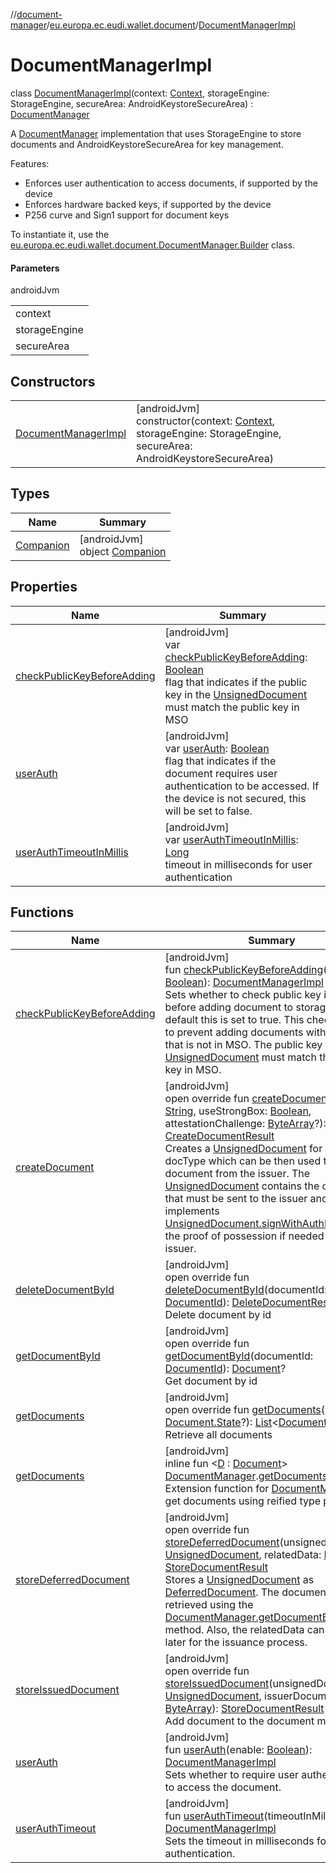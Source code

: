 //[document-manager](../../../index.md)/[eu.europa.ec.eudi.wallet.document](../index.md)/[DocumentManagerImpl](index.md)

# DocumentManagerImpl

class [DocumentManagerImpl](index.md)(context: [Context](https://developer.android.com/reference/kotlin/android/content/Context.html), storageEngine: StorageEngine, secureArea: AndroidKeystoreSecureArea) : [DocumentManager](../-document-manager/index.md)

A [DocumentManager](../-document-manager/index.md) implementation that uses StorageEngine to store documents and AndroidKeystoreSecureArea for key management.

Features:

- 
   Enforces user authentication to access documents, if supported by the device
- 
   Enforces hardware backed keys, if supported by the device
- 
   P256 curve and Sign1 support for document keys

To instantiate it, use the [eu.europa.ec.eudi.wallet.document.DocumentManager.Builder](../-document-manager/-builder/index.md) class.

#### Parameters

androidJvm

| |
|---|
| context |
| storageEngine | storage engine used to store documents |
| secureArea | secure area used to store documents' keys |

## Constructors

| | |
|---|---|
| [DocumentManagerImpl](-document-manager-impl.md) | [androidJvm]<br>constructor(context: [Context](https://developer.android.com/reference/kotlin/android/content/Context.html), storageEngine: StorageEngine, secureArea: AndroidKeystoreSecureArea) |

## Types

| Name | Summary |
|---|---|
| [Companion](-companion/index.md) | [androidJvm]<br>object [Companion](-companion/index.md) |

## Properties

| Name                                                            | Summary                                                                                                                                                                                                                                                                                                     |
|-----------------------------------------------------------------|-------------------------------------------------------------------------------------------------------------------------------------------------------------------------------------------------------------------------------------------------------------------------------------------------------------|
| [checkPublicKeyBeforeAdding](check-public-key-before-adding.md) | [androidJvm]<br>var [checkPublicKeyBeforeAdding](check-public-key-before-adding.md): [Boolean](https://kotlinlang.org/api/latest/jvm/stdlib/kotlin/-boolean/index.html)<br>flag that indicates if the public key in the [UnsignedDocument](../-unsigned-document/index.md) must match the public key in MSO |
| [userAuth](user-auth.md)                                        | [androidJvm]<br>var [userAuth](user-auth.md): [Boolean](https://kotlinlang.org/api/latest/jvm/stdlib/kotlin/-boolean/index.html)<br>flag that indicates if the document requires user authentication to be accessed. If the device is not secured, this will be set to false.                               |
| [userAuthTimeoutInMillis](user-auth-timeout-in-millis.md)       | [androidJvm]<br>var [userAuthTimeoutInMillis](user-auth-timeout-in-millis.md): [Long](https://kotlinlang.org/api/latest/jvm/stdlib/kotlin/-long/index.html)<br>timeout in milliseconds for user authentication                                                                                              |

## Functions

| Name                                                            | Summary                                                                                                                                                                                                                                                                                                                                                                                                                                                                                                                                                                                                                                                                                                                                                                                                                                                                    |
|-----------------------------------------------------------------|----------------------------------------------------------------------------------------------------------------------------------------------------------------------------------------------------------------------------------------------------------------------------------------------------------------------------------------------------------------------------------------------------------------------------------------------------------------------------------------------------------------------------------------------------------------------------------------------------------------------------------------------------------------------------------------------------------------------------------------------------------------------------------------------------------------------------------------------------------------------------|
| [checkPublicKeyBeforeAdding](check-public-key-before-adding.md) | [androidJvm]<br>fun [checkPublicKeyBeforeAdding](check-public-key-before-adding.md)(check: [Boolean](https://kotlinlang.org/api/latest/jvm/stdlib/kotlin/-boolean/index.html)): [DocumentManagerImpl](index.md)<br>Sets whether to check public key in MSO before adding document to storage. By default this is set to true. This check is done to prevent adding documents with public key that is not in MSO. The public key from the [UnsignedDocument](../-unsigned-document/index.md) must match the public key in MSO.                                                                                                                                                                                                                                                                                                                                              |
| [createDocument](create-document.md)                            | [androidJvm]<br>open override fun [createDocument](create-document.md)(docType: [String](https://kotlinlang.org/api/latest/jvm/stdlib/kotlin/-string/index.html), useStrongBox: [Boolean](https://kotlinlang.org/api/latest/jvm/stdlib/kotlin/-boolean/index.html), attestationChallenge: [ByteArray](https://kotlinlang.org/api/latest/jvm/stdlib/kotlin/-byte-array/index.html)?): [CreateDocumentResult](../-create-document-result/index.md)<br>Creates a [UnsignedDocument](../-unsigned-document/index.md) for a given docType which can be then used to issue the document from the issuer. The [UnsignedDocument](../-unsigned-document/index.md) contains the certificate that must be sent to the issuer and implements [UnsignedDocument.signWithAuthKey](../-unsigned-document/sign-with-auth-key.md) to sign the proof of possession if needed by the issuer. |
| [deleteDocumentById](delete-document-by-id.md)                  | [androidJvm]<br>open override fun [deleteDocumentById](delete-document-by-id.md)(documentId: [DocumentId](../-document-id/index.md)): [DeleteDocumentResult](../-delete-document-result/index.md)<br>Delete document by id                                                                                                                                                                                                                                                                                                                                                                                                                                                                                                                                                                                                                                                 |
| [getDocumentById](get-document-by-id.md)                        | [androidJvm]<br>open override fun [getDocumentById](get-document-by-id.md)(documentId: [DocumentId](../-document-id/index.md)): [Document](../-document/index.md)?<br>Get document by id                                                                                                                                                                                                                                                                                                                                                                                                                                                                                                                                                                                                                                                                                   |
| [getDocuments](get-documents.md)                                | [androidJvm]<br>open override fun [getDocuments](get-documents.md)(state: [Document.State](../-document/-state/index.md)?): [List](https://kotlinlang.org/api/latest/jvm/stdlib/kotlin.collections/-list/index.html)&lt;[Document](../-document/index.md)&gt;<br>Retrieve all documents                                                                                                                                                                                                                                                                                                                                                                                                                                                                                                                                                                                    |
| [getDocuments](../get-documents.md)                             | [androidJvm]<br>inline fun &lt;[D](../get-documents.md) : [Document](../-document/index.md)&gt; [DocumentManager](../-document-manager/index.md).[getDocuments](../get-documents.md)(): [List](https://kotlinlang.org/api/latest/jvm/stdlib/kotlin.collections/-list/index.html)&lt;[D](../get-documents.md)&gt;<br>Extension function for [DocumentManager](../-document-manager/index.md) to get documents using reified type parameter                                                                                                                                                                                                                                                                                                                                                                                                                                  |
| [storeDeferredDocument](store-deferred-document.md)             | [androidJvm]<br>open override fun [storeDeferredDocument](store-deferred-document.md)(unsignedDocument: [UnsignedDocument](../-unsigned-document/index.md), relatedData: [ByteArray](https://kotlinlang.org/api/latest/jvm/stdlib/kotlin/-byte-array/index.html)): [StoreDocumentResult](../-store-document-result/index.md)<br>Stores a [UnsignedDocument](../-unsigned-document/index.md) as [DeferredDocument](../-deferred-document/index.md). The document can be retrieved using the [DocumentManager.getDocumentById](../-document-manager/get-document-by-id.md) method. Also, the relatedData can be used later for the issuance process.                                                                                                                                                                                                                         |
| [storeIssuedDocument](store-issued-document.md)                 | [androidJvm]<br>open override fun [storeIssuedDocument](store-issued-document.md)(unsignedDocument: [UnsignedDocument](../-unsigned-document/index.md), issuerDocumentData: [ByteArray](https://kotlinlang.org/api/latest/jvm/stdlib/kotlin/-byte-array/index.html)): [StoreDocumentResult](../-store-document-result/index.md)<br>Add document to the document manager.                                                                                                                                                                                                                                                                                                                                                                                                                                                                                                   |
| [userAuth](user-auth.md)                                        | [androidJvm]<br>fun [userAuth](user-auth.md)(enable: [Boolean](https://kotlinlang.org/api/latest/jvm/stdlib/kotlin/-boolean/index.html)): [DocumentManagerImpl](index.md)<br>Sets whether to require user authentication to access the document.                                                                                                                                                                                                                                                                                                                                                                                                                                                                                                                                                                                                                           |
| [userAuthTimeout](user-auth-timeout.md)                         | [androidJvm]<br>fun [userAuthTimeout](user-auth-timeout.md)(timeoutInMillis: [Long](https://kotlinlang.org/api/latest/jvm/stdlib/kotlin/-long/index.html)): [DocumentManagerImpl](index.md)<br>Sets the timeout in milliseconds for user authentication.                                                                                                                                                                                                                                                                                                                                                                                                                                                                                                                                                                                                                   |
